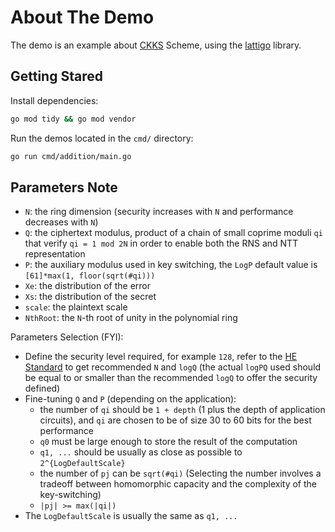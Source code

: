 # About The Demo

The demo is an example about [CKKS](https://eprint.iacr.org/2016/421.pdf) Scheme, using the [lattigo](https://github.com/tuneinsight/lattigo) library.

## Getting Stared

Install dependencies:

```sh
go mod tidy && go mod vendor
```

Run the demos located in the `cmd/` directory:

```sh
go run cmd/addition/main.go
```

## Parameters Note

- `N`: the ring dimension (security increases with `N` and performance decreases with `N`)
- `Q`: the ciphertext modulus, product of a chain of small coprime moduli `qi` that verify `qi = 1 mod 2N` in order to enable both the RNS and NTT representation
- `P`: the auxiliary modulus used in key switching, the `LogP` default value is `[61]*max(1, floor(sqrt(#qi)))`
- `Xe`: the distribution of the error
- `Xs`: the distribution of the secret
- `scale`: the plaintext scale
- `NthRoot`: the `N`-th root of unity in the polynomial ring

Parameters Selection (FYI):

- Define the security level required, for example `128`, refer to the [HE Standard](https://homomorphicencryption.org/standard/) to get recommended `N` and `logQ` (the actual `logPQ` used should be equal to or smaller than the recommended `logQ` to offer the security defined)
- Fine-tuning `Q` and `P` (depending on the application):
  - the number of `qi` should be `1 + depth` (1 plus the depth of application circuits), and `qi` are chosen to be of size 30 to 60 bits for the best performance
  - `q0` must be large enough to store the result of the computation
  - `q1, ...` should be usually as close as possible to `2^{LogDefaultScale}`
  - the number of `pj` can be `sqrt(#qi)` (Selecting the number involves a tradeoff between homomorphic capacity and the complexity of the key-switching)
  - `|pj| >= max(|qi|)`
- The `LogDefaultScale` is usually the same as `q1, ...`
